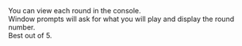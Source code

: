 <div>You can view each round in the console.</div>
<div>Window prompts will ask for what you will play and display the round number.</div>
<div>Best out of 5.</div>
